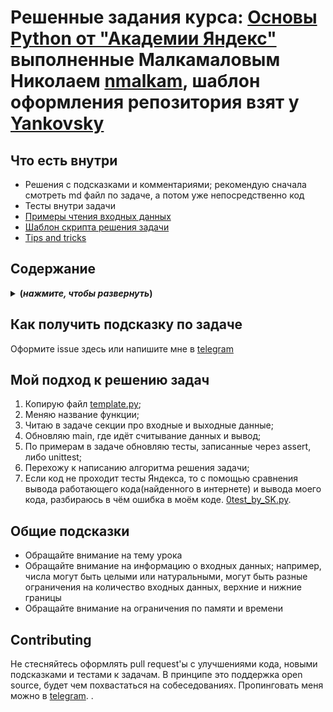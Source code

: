 # Решенные задания курса: [Основы Python от "Академии Яндекс"](https://academy.yandex.ru/handbook/python/) выполненные Малкамаловым Николаем [nmalkam](https://github.com/nmalkam), шаблон оформления репозитория взят у [Yankovsky](https://github.com/Yankovsky)

## Что есть внутри

- Решения с подсказками и комментариями; рекомендую сначала смотреть md файл по задаче, а потом уже непосредственно код
- Тесты внутри задачи
- [Примеры чтения входных данных](./read_input)
- [Шаблон скрипта решения задачи](./template.py)
- [Tips and tricks](./tricks.md)

## Содержание 

<details>
<summary><b>(<i>нажмите, чтобы развернуть</i>)</b></summary>

2. [Базовые конструкции Python](2.%20Basic%20Python%20Constructs)
- 20 / 20 [2.1. Ввод и вывод данных. Операции с числами, строками. Форматирование](2.%20Basic%20Python%20Constructs/2.1.%20Data%20input%20and%20output.%20etc)
- 20 / 20 [2.2. Условный оператор]
- 20 / 20  [2.3. Циклы]
- 19 / 20  [2.4. Вложенные циклы]

3. [Коллекции и работа с памятью](3.%20Collections%20and%20working%20with%20memory)
- 20 / 20  [3.1. Строки, кортежи, списки](3.%20Collections%20and%20working%20with%20memory/3.1.%20Strings,%20tuples,%20lists)
- 20 / 20  [3.2. Множества, словари]
- 10 / 10  [3.3. Списочные выражения. Модель памяти для типов языка Python]
- 15 / 20  [3.4. Встроенные возможности по работе с коллекциями]
- 18 / 20  [3.5. Потоковый ввод/вывод. Работа с текстовыми файлами. JSON]

4. [Функции и их особенности в Python](4.%20Functions%20and%20their%20features%20in%20Python)
- 9 / 10  [4.1. Функции. Области видимости. Передача параметров в функции](4.%20Functions%20and%20their%20features%20in%20Python/4.1.%20Functions.%20Visibility%20areas.%20Passing%20parameters%20to%20functions)
- 10 / 10  [4.2. Позиционные и именованные аргументы. Функции высших порядков. Лямбда-функции]
- 8 / 10  [4.3. Рекурсия. Декораторы. Генераторы]

5. [Объектно-ориентированное программирование](5.%20Object-oriented%20programming)
- 10 / 10  [5.1. Объектная модель Python. Классы, поля и методы](5.%20Object-oriented%20programming/5.1.%20Python%20object%20model.%20Classes,%20fields%20and%20methods)
- 10 / 10  [5.2. Волшебные методы, переопределение методов. Наследование]
- 10 / 10  [5.3. Модель исключений Python. Try, except, else, finally. Модули]

6. [Библиотеки для получения и обработки данных]
- 0 / 10  [6.1. Модули math и numpy]
- 0 / 10  [6.2. Модуль pandas]
- 0 / 10  [6.3. Модуль requests]

</details>

## Как получить подсказку по задаче

Оформите issue здесь или напишите мне в [telegram](https://t.me/alfa4omega4)

## Мой подход к решению задач

1. Копирую файл [template.py](./template.py);
2. Меняю название функции;
3. Читаю в задаче секции про входные и выходные данные;
4. Обновляю main, где идёт считывание данных и вывод;
5. По примерам в задаче обновляю тесты, записанные через assert, либо unittest;
6. Перехожу к написанию алгоритма решения задачи;
7. Если код не проходит тесты Яндекса, то с помощью сравнения вывода работающего кода(найденного в интернете) и вывода моего кода, разбираюсь в чём ошибка в моём коде. [0test_by_SK.py](./0test_by_SK.py).

## Общие подсказки

- Обращайте внимание на тему урока
- Обращайте внимание на информацию о входных данных; например, числа могут быть целыми или натуральными,
  могут быть разные ограничения на количество входных данных, верхние и нижние границы
- Обращайте внимание на ограничения по памяти и времени

## Contributing

Не стесняйтесь оформлять pull request'ы с улучшениями кода, новыми подсказками и тестами к задачам.
В принципе это поддержка open source, будет чем похвастаться на собеседованиях.
Пропинговать меня можно в [telegram](https://t.me/alfa4omega4).
.
<!-- (:white_check_mark:)   🕑 Малкамалов Николай Malkamalov Nikolai
https://stackoverflow.com/questions/46734820/hidden-markdown-text-on-github 
<!-- This is commented out. -->
